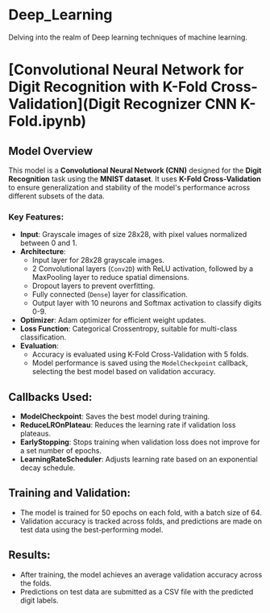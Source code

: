 # Deep_Learning
Delving into the realm of Deep learning techniques of machine learning.

# [Convolutional Neural Network for Digit Recognition with K-Fold Cross-Validation](Digit Recognizer CNN K-Fold.ipynb)

## Model Overview
This model is a **Convolutional Neural Network (CNN)** designed for the **Digit Recognition** task using the **MNIST dataset**. It uses **K-Fold Cross-Validation** to ensure generalization and stability of the model's performance across different subsets of the data.

### Key Features:
- **Input**: Grayscale images of size 28x28, with pixel values normalized between 0 and 1.
- **Architecture**:
  - Input layer for 28x28 grayscale images.
  - 2 Convolutional layers (`Conv2D`) with ReLU activation, followed by a MaxPooling layer to reduce spatial dimensions.
  - Dropout layers to prevent overfitting.
  - Fully connected (`Dense`) layer for classification.
  - Output layer with 10 neurons and Softmax activation to classify digits 0-9.
- **Optimizer**: Adam optimizer for efficient weight updates.
- **Loss Function**: Categorical Crossentropy, suitable for multi-class classification.
- **Evaluation**: 
  - Accuracy is evaluated using K-Fold Cross-Validation with 5 folds.
  - Model performance is saved using the `ModelCheckpoint` callback, selecting the best model based on validation accuracy.

## Callbacks Used:
- **ModelCheckpoint**: Saves the best model during training.
- **ReduceLROnPlateau**: Reduces the learning rate if validation loss plateaus.
- **EarlyStopping**: Stops training when validation loss does not improve for a set number of epochs.
- **LearningRateScheduler**: Adjusts learning rate based on an exponential decay schedule.

## Training and Validation:
- The model is trained for 50 epochs on each fold, with a batch size of 64.
- Validation accuracy is tracked across folds, and predictions are made on test data using the best-performing model.

## Results:
- After training, the model achieves an average validation accuracy across the folds.
- Predictions on test data are submitted as a CSV file with the predicted digit labels.
